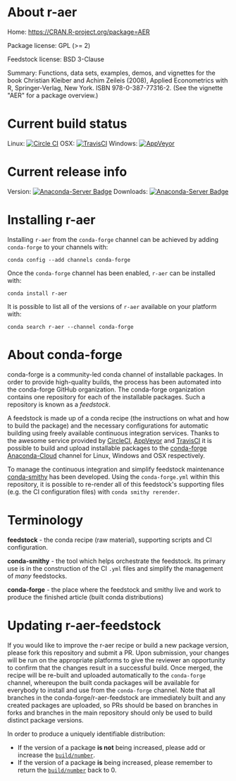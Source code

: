 About r-aer
===========

Home: https://CRAN.R-project.org/package=AER

Package license: GPL (>= 2)

Feedstock license: BSD 3-Clause

Summary: Functions, data sets, examples, demos, and vignettes for the book Christian Kleiber
and Achim Zeileis (2008), Applied Econometrics with R, Springer-Verlag, New York.
ISBN 978-0-387-77316-2. (See the vignette "AER" for a package overview.)




Current build status
====================

Linux: [![Circle CI](https://circleci.com/gh/conda-forge/r-aer-feedstock.svg?style=shield)](https://circleci.com/gh/conda-forge/r-aer-feedstock)
OSX: [![TravisCI](https://travis-ci.org/conda-forge/r-aer-feedstock.svg?branch=master)](https://travis-ci.org/conda-forge/r-aer-feedstock)
Windows: [![AppVeyor](https://ci.appveyor.com/api/projects/status/github/conda-forge/r-aer-feedstock?svg=True)](https://ci.appveyor.com/project/conda-forge/r-aer-feedstock/branch/master)

Current release info
====================
Version: [![Anaconda-Server Badge](https://anaconda.org/conda-forge/r-aer/badges/version.svg)](https://anaconda.org/conda-forge/r-aer)
Downloads: [![Anaconda-Server Badge](https://anaconda.org/conda-forge/r-aer/badges/downloads.svg)](https://anaconda.org/conda-forge/r-aer)

Installing r-aer
================

Installing `r-aer` from the `conda-forge` channel can be achieved by adding `conda-forge` to your channels with:

```
conda config --add channels conda-forge
```

Once the `conda-forge` channel has been enabled, `r-aer` can be installed with:

```
conda install r-aer
```

It is possible to list all of the versions of `r-aer` available on your platform with:

```
conda search r-aer --channel conda-forge
```


About conda-forge
=================

conda-forge is a community-led conda channel of installable packages.
In order to provide high-quality builds, the process has been automated into the
conda-forge GitHub organization. The conda-forge organization contains one repository
for each of the installable packages. Such a repository is known as a *feedstock*.

A feedstock is made up of a conda recipe (the instructions on what and how to build
the package) and the necessary configurations for automatic building using freely
available continuous integration services. Thanks to the awesome service provided by
[CircleCI](https://circleci.com/), [AppVeyor](http://www.appveyor.com/)
and [TravisCI](https://travis-ci.org/) it is possible to build and upload installable
packages to the [conda-forge](https://anaconda.org/conda-forge)
[Anaconda-Cloud](http://docs.anaconda.org/) channel for Linux, Windows and OSX respectively.

To manage the continuous integration and simplify feedstock maintenance
[conda-smithy](http://github.com/conda-forge/conda-smithy) has been developed.
Using the ``conda-forge.yml`` within this repository, it is possible to re-render all of
this feedstock's supporting files (e.g. the CI configuration files) with ``conda smithy rerender``.


Terminology
===========

**feedstock** - the conda recipe (raw material), supporting scripts and CI configuration.

**conda-smithy** - the tool which helps orchestrate the feedstock.
                   Its primary use is in the construction of the CI ``.yml`` files
                   and simplify the management of *many* feedstocks.

**conda-forge** - the place where the feedstock and smithy live and work to
                  produce the finished article (built conda distributions)


Updating r-aer-feedstock
========================

If you would like to improve the r-aer recipe or build a new
package version, please fork this repository and submit a PR. Upon submission,
your changes will be run on the appropriate platforms to give the reviewer an
opportunity to confirm that the changes result in a successful build. Once
merged, the recipe will be re-built and uploaded automatically to the
`conda-forge` channel, whereupon the built conda packages will be available for
everybody to install and use from the `conda-forge` channel.
Note that all branches in the conda-forge/r-aer-feedstock are
immediately built and any created packages are uploaded, so PRs should be based
on branches in forks and branches in the main repository should only be used to
build distinct package versions.

In order to produce a uniquely identifiable distribution:
 * If the version of a package **is not** being increased, please add or increase
   the [``build/number``](http://conda.pydata.org/docs/building/meta-yaml.html#build-number-and-string).
 * If the version of a package **is** being increased, please remember to return
   the [``build/number``](http://conda.pydata.org/docs/building/meta-yaml.html#build-number-and-string)
   back to 0.
